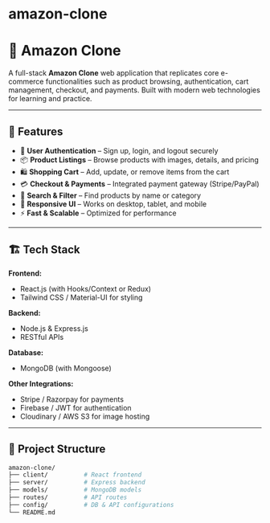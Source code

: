 # amazon-clone
# 🛒 Amazon Clone  

A full-stack **Amazon Clone** web application that replicates core e-commerce functionalities such as product browsing, authentication, cart management, checkout, and payments. Built with modern web technologies for learning and practice.  

---

## 🚀 Features  

- 🔑 **User Authentication** – Sign up, login, and logout securely  
- 📦 **Product Listings** – Browse products with images, details, and pricing  
- 🛍️ **Shopping Cart** – Add, update, or remove items from the cart  
- 💳 **Checkout & Payments** – Integrated payment gateway (Stripe/PayPal)  
- 🔎 **Search & Filter** – Find products by name or category  
- 📱 **Responsive UI** – Works on desktop, tablet, and mobile  
- ⚡ **Fast & Scalable** – Optimized for performance  

---

## 🏗️ Tech Stack  

**Frontend:**  
- React.js (with Hooks/Context or Redux)  
- Tailwind CSS / Material-UI for styling  

**Backend:**  
- Node.js & Express.js  
- RESTful APIs  

**Database:**  
- MongoDB (with Mongoose)  

**Other Integrations:**  
- Stripe / Razorpay for payments  
- Firebase / JWT for authentication  
- Cloudinary / AWS S3 for image hosting  

---

## 📂 Project Structure  

```bash
amazon-clone/
├── client/          # React frontend
├── server/          # Express backend
├── models/          # MongoDB models
├── routes/          # API routes
├── config/          # DB & API configurations
└── README.md
